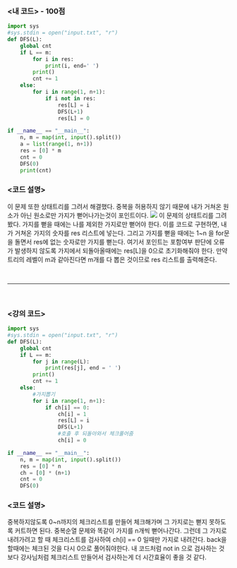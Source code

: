 ### <내 코드> - 100점

```python
import sys
#sys.stdin = open("input.txt", "r")
def DFS(L):
    global cnt
    if L == m:
        for i in res:
            print(i, end=' ')
        print()
        cnt += 1
    else:
        for i in range(1, n+1):
            if i not in res:
                res[L] = i
                DFS(L+1)
                res[L] = 0

if __name__ == "__main__":
    n, m = map(int, input().split())
    a = list(range(1, n+1))
    res = [0] * m
    cnt = 0
    DFS(0)
    print(cnt)
```

### <코드 설명>

이 문제 또한 상태트리를 그려서 해결했다.
중복을 허용하지 않기 때문에 내가 거쳐온 원소가 아닌 원소로만 가지가 뻗어나가는것이 포인트이다.
![](https://velog.velcdn.com/images/woonyumnyum/post/9f9b7b92-3bde-4567-850a-dc0d4ecdb03b/image.png)
이 문제의 상태트리를 그려봤다. 가지를 뻗을 때에는 나를 제외한 가지로만 뻗어야 한다.
이를 코드로 구현하면, 내가 거쳐온 가지의 숫자를 res 리스트에 넣는다.
그리고 가지를 뻗을 때에는 1~n 을 for문을 돌면서 res에 없는 숫자로만 가지를 뻗는다.
여기서 포인트는 포함여부 판단에 오류가 발생하지 않도록 가지에서 되돌아올때에는 res[L]을 0으로 초기화해줘야 한다.
만약 트리의 레벨이 m과 같아진다면 m개를 다 뽑은 것이므로 res 리스트를 출력해준다.

<br/>

---

<br/>

### <강의 코드>

```python
import sys
#sys.stdin = open("input.txt", "r")
def DFS(L):
    global cnt
    if L == m:
        for j in range(L):
            print(res[j], end = ' ')
        print()
        cnt += 1
    else:
        #가지뽑기
        for i in range(1, n+1):
            if ch[i] == 0:
                ch[i] = 1
                res[L] = i
                DFS(L+1)
                #호출 후 되돌아와서 체크풀어줌
                ch[i] = 0

if __name__ == "__main__":
    n, m = map(int, input().split())
    res = [0] * n
    ch = [0] * (n+1)
    cnt = 0
    DFS(0)

```

### <코드 설명>

중복하지않도록 0~n까지의 체크리스트를 만들어 체크해가며 그 가지로는 뻗지 못하도록 커트하면 된다.
중복순열 문제와 똑같이 가지를 n개씩 뻗어나간다. 그런데 그 가지로 내려가려고 할 때 체크리스트를 검사하여 ch[i] == 0 일때만 가지로 내려간다.
back을 할때에는 체크된 것을 다시 0으로 풀어줘야한다.
내 코드처럼 not in 으로 검사하는 것보다 강사님처럼 체크리스트 만들어서 검사하는게 더 시간효율이 좋을 것 같다.
